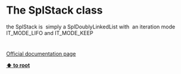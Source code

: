 # The SplStack class




<div class="phpcode"><span class="html">
the SplStack is&#xA0; simply a SplDoublyLinkedList with&#xA0; an iteration mode IT_MODE_LIFO and IT_MODE_KEEP</span>
</div>
  

#

[Official documentation page](https://www.php.net/manual/en/class.splstack.php)

**[⬆ to root](/)**